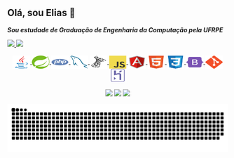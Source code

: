 ## Olá, sou Elias 👋

***Sou estudade de Graduação de Engenharia da Computação pela UFRPE***

<div>
  <a href="https://github.com/hellyaxs">
  <img height="180em" src="https://github-readme-stats.vercel.app/api?username=hellyaxs&show_icons=true&theme=dracula&include_all_commits=true&count_private=true"/>
  <img height="180em" src="https://github-readme-stats.vercel.app/api/top-langs/?username=hellyaxs&layout=compact&langs_count=7&theme=dracula"/>
</div>
  
  </br>
  <div style="display: inline_block" align="center">
  <img align="center" alt="java" height="30" width="40" src="https://github.com/devicons/devicon/blob/master/icons/java/java-original.svg">
  <img align="center" alt="spring framework" height="30" width="40" src="https://github.com/devicons/devicon/blob/master/icons/spring/spring-original.svg">
   <img align="center" alt="php" height="30" width="40" src="https://github.com/devicons/devicon/blob/master/icons/php/php-plain.svg">
  <img align="center" alt="MySQL" height="30" width="40" src="https://github.com/devicons/devicon/blob/master/icons/mysql/mysql-original.svg">
 <img align="center" alt="SQL Server" height="30" width="40" src="https://github.com/devicons/devicon/blob/master/icons/microsoftsqlserver/microsoftsqlserver-plain.svg">
 <img align="center" alt="javaScript" height="30" width="40"  src="https://github.com/devicons/devicon/blob/master/icons/javascript/javascript-original.svg">
   <img align="center" alt="angular-php" height="30" width="40"src="https://raw.githubusercontent.com/devicons/devicon/9f4f5cdb393299a81125eb5127929ea7bfe42889/icons/angularjs/angularjs-original.svg">
  <img align="center" alt="HTML" height="30" width="40" src="https://raw.githubusercontent.com/devicons/devicon/master/icons/html5/html5-original.svg">
  <img align="center" alt="CSS" height="30" width="40" src="https://raw.githubusercontent.com/devicons/devicon/master/icons/css3/css3-original.svg">
   <img align="center" alt="Bootstrap-php" height="30" width="40" src="https://raw.githubusercontent.com/devicons/devicon/9f4f5cdb393299a81125eb5127929ea7bfe42889/icons/bootstrap/bootstrap-plain.svg">
   <img align="center" alt="git" height="30" width="40" src="https://github.com/devicons/devicon/blob/master/icons/git/git-original.svg">
  <img align="center" alt="git" height="30" width="40" src="https://github.com/devicons/devicon/blob/master/icons/heroku/heroku-original.svg">
  </div></br>
  
<div align="center">
 <a href="https://instagram.com/elias.vito13" target="_blank"><img src="https://img.shields.io/badge/-Instagram-%23E4405F?style=for-the-badge&logo=instagram&logoColor=white"></a>
<a href = "mailto:eliasvito.dev@gmail.com" target="_blank"><img src="https://img.shields.io/badge/-Gmail-%23333?style=for-the-badge&logo=gmail&logoColor=white"></a>
 <a href="https://www.linkedin.com/in/elias-vitor-576064208/" target="_blank"><img src="https://img.shields.io/badge/-LinkedIn-%230077B5?style=for-the-badge&logo=linkedin&logoColor=white"></a> 
 </div>
 
 <div>
  
  
  
   ![Snake animation](https://github.com/hellyaxs/hellyaxs/blob/output/github-contribution-grid-snake.svg)
</div>


<!--
**hellyaxs/hellyaxs** is a ✨ _special_ ✨ repository because its `README.md` (this file) appears on your GitHub profile.

Here are some ideas to get you started:

- 🔭 I’m currently working on ...
- 🌱 I’m currently learning ...
- 👯 I’m looking to collaborate on ...
- 🤔 I’m looking for help with ...
- 💬 Ask me about ...
- 📫 How to reach me: ...
- 😄 Pronouns: ...
- ⚡ Fun fact: ...
-->
